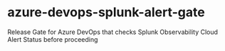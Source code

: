 # azure-devops-splunk-alert-gate
Release Gate for Azure DevOps that checks Splunk Observability Cloud Alert Status before proceeding
